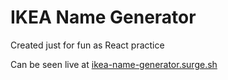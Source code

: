 # IKEA Name Generator

Created just for fun as React practice

Can be seen live at [ikea-name-generator.surge.sh](ikea-name-generator.surge.sh)
